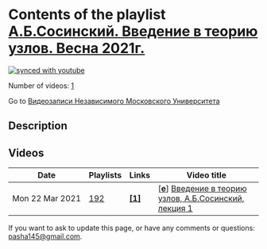 # Contents of the playlist [А.Б.Сосинский. Введение в теорию узлов. Весна 2021г.](https://www.youtube.com/playlist?list=PLp9ABVh6_x4EfVvO4TH5Epq85fdv902a8)

[![synced with youtube](https://img.shields.io/github/last-commit/mathphysschool/mathphysschool.github.io/autoupdate1?label=synced%20with%20youtube)](#)

Number of videos: [1](#videos)

Go to [Видеозаписи Независимого Московского Университета](../README.md)

## Description



## Videos

|Date|Playlists|Links|Video title|
|---|---|---|---|
| Mon&nbsp;22&nbsp;Mar&nbsp;2021 | [192](../playlists/192 "А.Б.Сосинский. Введение в теорию узлов. Весна 2021г.") | [**[1]**](https://ium.mccme.ru/s21/s21-Sosinskii.html) | [[**e**](https://studio.youtube.com/video/FuDSa9SttyM/edit "Edit")] [Введение в теорию узлов, А.Б.Сосинский, лекция 1](https://www.youtube.com/watch?v=FuDSa9SttyM&list=PLp9ABVh6_x4EfVvO4TH5Epq85fdv902a8 "подробности на сайте НМУ: https://ium.mccme.ru/s21/s21-Sosinskii.html") |


 If you want to ask to update this page, or have any comments or questions: <pasha145@gmail.com>.
